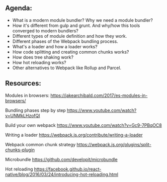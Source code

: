 ## Agenda:

- What is a modern module bundler? Why we need a module bundler?
- How it's different from gulp and grunt. And why/how this tools converged to modern bundlers?
- Different types of module definition and how they work.
- Different phases of the Webpack bundling process.
- What's a loader and how a loader works?
- How code splitting and creating common chunks works?
- How does tree shaking work?
- How hot reloading works?
- Other alternatives to Webpack like Rollup and Parcel.

## Resources:

Modules in browsers:
https://jakearchibald.com/2017/es-modules-in-browsers/

Bundling phases step by step
https://www.youtube.com/watch?v=UNMkLHzofQI

Build your own webpack
https://www.youtube.com/watch?v=Gc9-7PBqOC8

Writing a loader
https://webpack.js.org/contribute/writing-a-loader

Webpack common chunk strategy
https://webpack.js.org/plugins/split-chunks-plugin

Microbundle
https://github.com/developit/microbundle

Hot reloading
https://facebook.github.io/react-native/blog/2016/03/24/introducing-hot-reloading.html
